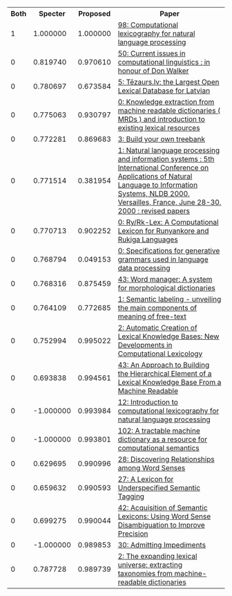 <html><table><tr>
<th>Both</th>
<th>Specter</th>
<th>Proposed</th>
<th>Paper</th>
</tr>
<tr>
<td>1</td>
<td>1.000000</td>
<td>1.000000</td>
<td><a href="https://www.semanticscholar.org/paper/92c053c7a865477a1f9cc52b067bf2fbbd695d55">98: Computational lexicography for natural language processing</a></td>
</tr>
<tr>
<td>0</td>
<td>0.819740</td>
<td>0.970610</td>
<td><a href="https://www.semanticscholar.org/paper/806fbdcf07851b78a2250e0a787380eab938f2bd">50: Current issues in computational linguistics : in honour of Don Walker</a></td>
</tr>
<tr>
<td>0</td>
<td>0.780697</td>
<td>0.673584</td>
<td><a href="https://www.semanticscholar.org/paper/30215285753350719aef556c4e7bcd4478f376bd">5: Tēzaurs.lv: the Largest Open Lexical Database for Latvian</a></td>
</tr>
<tr>
<td>0</td>
<td>0.775063</td>
<td>0.930797</td>
<td><a href="https://www.semanticscholar.org/paper/30b932ad7c5ebd90e7331df315ce3856bdba8577">0: Knowledge extraction from machine readable dictionaries ( MRDs ) and introduction to existing lexical resources</a></td>
</tr>
<tr>
<td>0</td>
<td>0.772281</td>
<td>0.869683</td>
<td><a href="https://www.semanticscholar.org/paper/0a6b9294db4eb6b5fafde07a737401315e48c12e">3: Build your own treebank</a></td>
</tr>
<tr>
<td>0</td>
<td>0.771514</td>
<td>0.381954</td>
<td><a href="https://www.semanticscholar.org/paper/55f6af40a84d9fdc88166275be315245cf591afe">1: Natural language processing and information systems : 5th International Conference on Applications of Natural Language to Information Systems, NLDB 2000, Versailles, France, June 28-30, 2000 : revised papers</a></td>
</tr>
<tr>
<td>0</td>
<td>0.770713</td>
<td>0.902252</td>
<td><a href="https://www.semanticscholar.org/paper/6acccc724111ec9301a23b026abda044d42324b3">0: Ry/Rk-Lex: A Computational Lexicon for Runyankore and Rukiga Languages</a></td>
</tr>
<tr>
<td>0</td>
<td>0.768794</td>
<td>0.049153</td>
<td><a href="https://www.semanticscholar.org/paper/3c8e0e77ddaae7cefd2007c12a948806851e0c48">0: Specifications for generative grammars used in language data processing</a></td>
</tr>
<tr>
<td>0</td>
<td>0.768316</td>
<td>0.875459</td>
<td><a href="https://www.semanticscholar.org/paper/50bc1533ecc68595c789e62137ed82b9db6089bc">43: Word manager: A system for morphological dictionaries</a></td>
</tr>
<tr>
<td>0</td>
<td>0.764109</td>
<td>0.772685</td>
<td><a href="https://www.semanticscholar.org/paper/7874934c43233a8f26ea87521f89e689f1a7e38f">1: Semantic labeling - unveiling the main components of meaning of free-text</a></td>
</tr>
<tr>
<td>0</td>
<td>0.752994</td>
<td>0.995022</td>
<td><a href="https://www.semanticscholar.org/paper/948a9c9169c8a9346e25e2fac55d48d69bb7a9fa">2: Automatic Creation of Lexical Knowledge Bases: New Developments in Computational Lexicology</a></td>
</tr>
<tr>
<td>0</td>
<td>0.693838</td>
<td>0.994561</td>
<td><a href="https://www.semanticscholar.org/paper/9f365cd5d3d677b0f739481444cf66b0ea271523">43: An Approach to Building the Hierarchical Element of a Lexical Knowledge Base From a Machine Readable</a></td>
</tr>
<tr>
<td>0</td>
<td>-1.000000</td>
<td>0.993984</td>
<td><a href="https://www.semanticscholar.org/paper/817c94fe4b99c3b4388bd7a79beb2f2863fef20c">12: Introduction to computational lexicography for natural language processing</a></td>
</tr>
<tr>
<td>0</td>
<td>-1.000000</td>
<td>0.993801</td>
<td><a href="https://www.semanticscholar.org/paper/7aaf5f7e51509d27faf3d578f8dc635c73f169c0">102: A tractable machine dictionary as a resource for computational semantics</a></td>
</tr>
<tr>
<td>0</td>
<td>0.629695</td>
<td>0.990996</td>
<td><a href="https://www.semanticscholar.org/paper/5516b0babd5b9ebe95a3a2ad80789269e2e1d9bb">28: Discovering Relationships among Word Senses</a></td>
</tr>
<tr>
<td>0</td>
<td>0.659632</td>
<td>0.990593</td>
<td><a href="https://www.semanticscholar.org/paper/4d06669b8b13ad35a6cdadcb981c6c0f70a6fa26">27: A Lexicon for Underspecified Semantic Tagging</a></td>
</tr>
<tr>
<td>0</td>
<td>0.699275</td>
<td>0.990044</td>
<td><a href="https://www.semanticscholar.org/paper/79fd56e2d7da241852359ed558e4e6ca174e419f">42: Acquisition of Semantic Lexicons: Using Word Sense Disambiguation to Improve Precision</a></td>
</tr>
<tr>
<td>0</td>
<td>-1.000000</td>
<td>0.989853</td>
<td><a href="https://www.semanticscholar.org/paper/4d07dc7157f75ccb2ac542cfdabf82a6f8ba5a46">30: Admitting Impediments</a></td>
</tr>
<tr>
<td>0</td>
<td>0.787728</td>
<td>0.989739</td>
<td><a href="https://www.semanticscholar.org/paper/da0fefc885b9c812394c2207c5e0d0199e2bb2b8">2: The expanding lexical universe: extracting taxonomies from machine-readable dictionaries</a></td>
</tr>
</table></html>
